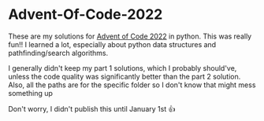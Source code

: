 # Advent-Of-Code-2022

These are my solutions for [Advent of Code 2022](https://adventofcode.com) in python.  This was really fun!! I learned a lot, especially about python data structures and pathfinding/search algorithms.

I generally didn't keep my part 1 solutions, which I probably should've, unless the code quality was significantly better than the part 2 solution. Also, all the paths are for the specific folder so I don't know that might mess something up

Don't worry, I didn't publish this until January 1st 👍
